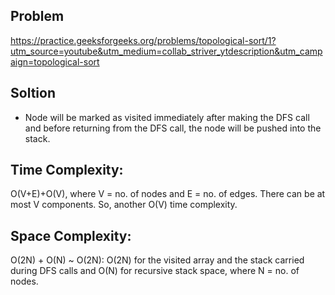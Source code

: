 ## Problem

https://practice.geeksforgeeks.org/problems/topological-sort/1?utm_source=youtube&utm_medium=collab_striver_ytdescription&utm_campaign=topological-sort

## Soltion

- Node will be marked as visited immediately after making the DFS call and before returning from the DFS call, the node will be pushed into the stack.

## Time Complexity:

O(V+E)+O(V), where V = no. of nodes and E = no. of edges. There can be at most V components. So, another O(V) time complexity.

## Space Complexity:

O(2N) + O(N) ~ O(2N): O(2N) for the visited array and the stack carried during DFS calls and O(N) for recursive stack space, where N = no. of nodes.
